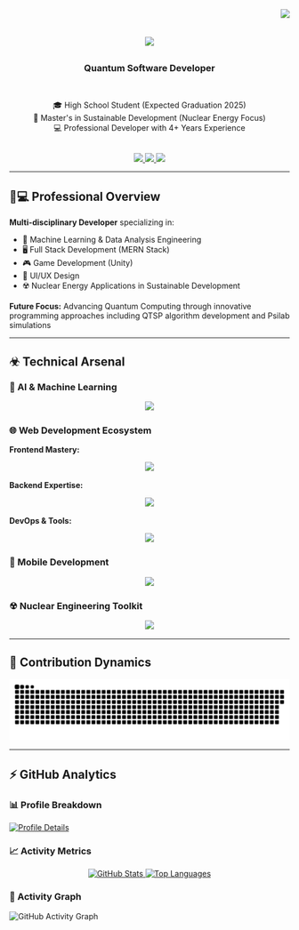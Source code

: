 <img align="right" src="https://visitor-badge.laobi.icu/badge?page_id=seifEldein9" />

<h1 align="center">
  <img src="https://readme-typing-svg.herokuapp.com/?font=Righteous&size=35&center=true&vCenter=true&width=500&height=70&duration=4000&lines=Welcome!+☢;+I'm+Seif+Eldein;" />
</h1>

<h3 align="center">Quantum Software Developer</h3>

<br/>

<div align="center">
  
🎓 High School Student (Expected Graduation 2025)<br/>
📜 Master's in Sustainable Development (Nuclear Energy Focus)<br/>
💻 Professional Developer with 4+ Years Experience

</div>

<br/>

<div align="center"> 
  <a href="mailto:seifelden.def@gmail.com">
    <img src="https://img.shields.io/badge/Gmail-333333?style=for-the-badge&logo=gmail&logoColor=red" />
  </a>
  <a href="https://www.linkedin.com/in/seif-eldein" target="_blank">
    <img src="https://img.shields.io/badge/LinkedIn-0077B5?style=for-the-badge&logo=linkedin&logoColor=white" />
  </a>
  <a href="https://seifeldein.vercel.app/" target="_blank">
    <img src="https://img.shields.io/badge/Portfolio-FF5722?style=for-the-badge&logo=todoist&logoColor=white" />
  </a>
</div>

---

## 👨💻 Professional Overview
**Multi-disciplinary Developer** specializing in:
- 🤖 Machine Learning & Data Analysis Engineering
- 🖥️ Full Stack Development (MERN Stack)
- 🎮 Game Development (Unity)
- 🎨 UI/UX Design
- ☢️ Nuclear Energy Applications in Sustainable Development

**Future Focus:** Advancing Quantum Computing through innovative programming approaches including QTSP algorithm development and Psilab simulations

---

## ☣ Technical Arsenal

### 🧠 AI & Machine Learning
<p align="center">
  <img src="https://skillicons.dev/icons?i=py,pytorch,tensorflow,keras,opencv,scikit-learn" />
</p>

### 🌐 Web Development Ecosystem
**Frontend Mastery:**
<p align="center">
  <img src="https://skillicons.dev/icons?i=html,css,sass,js,ts,react,nextjs,redux,jquery,bootstrap" />
</p>

**Backend Expertise:**
<p align="center">
  <img src="https://skillicons.dev/icons?i=nodejs,express,nestjs,graphql,mongodb,postgresql,mysql" />
</p>

**DevOps & Tools:**
<p align="center">
  <img src="https://skillicons.dev/icons?i=git,github,docker,aws,vercel" />
</p>

### 📱 Mobile Development
<p align="center">
  <img src="https://skillicons.dev/icons?i=flutter,androidstudio,java,kotlin" />
</p>

### ☢ Nuclear Engineering Toolkit
<p align="center">
  <img src="https://skillicons.dev/icons?i=matlab,py,unity,raspberrypi" />
</p>

---

## 🐍 Contribution Dynamics
<div align="center">
  <img src="https://raw.githubusercontent.com/seifEldein9/seifEldein9/output/github-contribution-grid-snake.svg" alt="Contribution Snake" />
</div>

---

## ⚡ GitHub Analytics

### 📊 Profile Breakdown
[![Profile Details](https://github-profile-summary-cards.vercel.app/api/cards/profile-details?username=seifEldein9&theme=radical)](https://github.com/seifEldein9)

### 📈 Activity Metrics
<div align="center">
  <a href="https://github.com/seifEldein9">
    <img alt="GitHub Stats" src="https://denvercoder1-github-readme-stats.vercel.app/api?username=seifEldein9&show_icons=true&count_private=true&theme=react&border_color=7F3FBF&bg_color=0D1117&title_color=F85D7F&icon_color=F8D866" width="49%"/>
    <img alt="Top Languages" src="https://denvercoder1-github-readme-stats.vercel.app/api/top-langs/?username=seifEldein9&langs_count=8&layout=compact&theme=react&border_color=7F3FBF&bg_color=0D1117&title_color=F85D7F&icon_color=F8D866" width="49%"/>
  </a>
</div>

### 📆 Activity Graph
![GitHub Activity Graph](https://github-readme-activity-graph.vercel.app/graph?username=seifEldein9&custom_title=Seif's%20Development%20Activity&bg_color=0D1117&color=7F3FBF&line=7F3FBF&point=7F3FBF&area_color=FFFFFF&title_color=FFFFFF&area=true)
